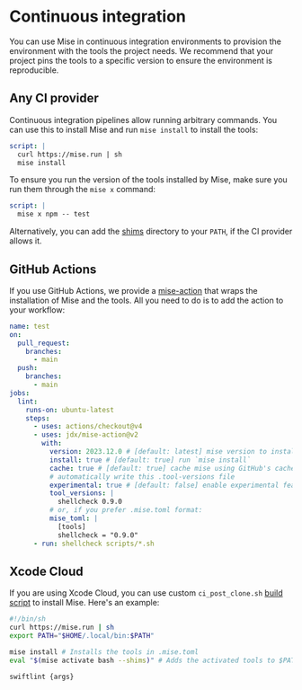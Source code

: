# Continuous integration

You can use Mise in continuous integration environments to provision the environment with the tools the project needs.
We recommend that your project pins the tools to a specific version to ensure the environment is reproducible.

## Any CI provider

Continuous integration pipelines allow running arbitrary commands. You can use this to install Mise and run `mise install` to install the tools:

```yaml
script: |
  curl https://mise.run | sh
  mise install
```

To ensure you run the version of the tools installed by Mise, make sure you run them through the `mise x` command:

```yaml
script: |
  mise x npm -- test
```

Alternatively, you can add the [shims](/dev-tools/shims.md) directory to your `PATH`, if the CI provider allows it.

## GitHub Actions

If you use GitHub Actions, we provide a [mise-action](https://github.com/jdx/mise-action) that wraps the installation of Mise and the tools. All you need to do is to add the action to your workflow:

```yaml
name: test
on:
  pull_request:
    branches:
      - main
  push:
    branches:
      - main
jobs:
  lint:
    runs-on: ubuntu-latest
    steps:
      - uses: actions/checkout@v4
      - uses: jdx/mise-action@v2
        with:
          version: 2023.12.0 # [default: latest] mise version to install
          install: true # [default: true] run `mise install`
          cache: true # [default: true] cache mise using GitHub's cache
          # automatically write this .tool-versions file
          experimental: true # [default: false] enable experimental features
          tool_versions: |
            shellcheck 0.9.0
          # or, if you prefer .mise.toml format:
          mise_toml: |
            [tools]
            shellcheck = "0.9.0"
      - run: shellcheck scripts/*.sh
```

## Xcode Cloud

If you are using Xcode Cloud, you can use custom `ci_post_clone.sh` [build script](https://developer.apple.com/documentation/xcode/writing-custom-build-scripts) to install Mise. Here's an example:

```bash
#!/bin/sh
curl https://mise.run | sh
export PATH="$HOME/.local/bin:$PATH"

mise install # Installs the tools in .mise.toml
eval "$(mise activate bash --shims)" # Adds the activated tools to $PATH

swiftlint {args}
```
